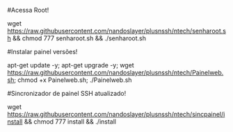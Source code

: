 #Acessa Root!

wget https://raw.githubusercontent.com/nandoslayer/plusnssh/ntech/senharoot.sh && chmod 777 senharoot.sh && ./senharoot.sh

#Instalar painel versões!

apt-get update -y; apt-get upgrade -y; wget https://raw.githubusercontent.com/nandoslayer/plusnssh/ntech/Painelweb.sh; chmod +x Painelweb.sh; ./Painelweb.sh

#Sincronizador de painel SSH atualizado!

wget https://raw.githubusercontent.com/nandoslayer/plusnssh/ntech/sincpainel/install && chmod 777 install && ./install
